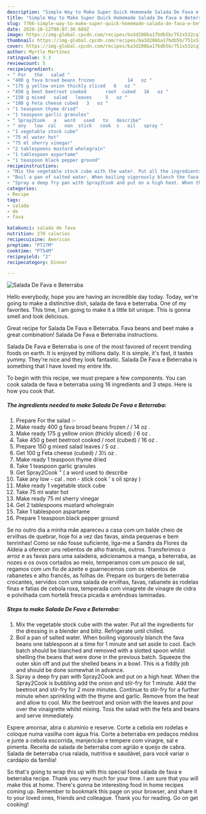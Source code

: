 ```yaml
---
description: "Simple Way to Make Super Quick Homemade Salada De Fava e Beterraba"
title: "Simple Way to Make Super Quick Homemade Salada De Fava e Beterraba"
slug: 7766-simple-way-to-make-super-quick-homemade-salada-de-fava-e-beterraba
date: 2020-10-12T08:07:30.689Z
image: https://img-global.cpcdn.com/recipes/ba3d206ba17bdb5b/751x532cq70/salada-de-fava-e-beterraba-recipe-main-photo.jpg
thumbnail: https://img-global.cpcdn.com/recipes/ba3d206ba17bdb5b/751x532cq70/salada-de-fava-e-beterraba-recipe-main-photo.jpg
cover: https://img-global.cpcdn.com/recipes/ba3d206ba17bdb5b/751x532cq70/salada-de-fava-e-beterraba-recipe-main-photo.jpg
author: Myrtle Martinez
ratingvalue: 3.3
reviewcount: 5
recipeingredient:
- " For   the   salad "
- "400 g fava broad beans frozen            14   oz "
- "175 g yellow onion thickly sliced   6   oz "
- "450 g beet beetroot cooked       root  cubed   16   oz "
- "150 g mixed   salad   leaves     5   oz "
- "100 g Feta cheese cubed   3   oz "
- "1 teaspoon thyme dried"
- "1 teaspoon garlic granules"
- " Spray2Cook   a   word   used   to   describe"
- " any   low  cal   non  stick   cook  s   oil   spray "
- "1 vegetable stock cube"
- "75 ml water hot"
- "75 ml sherry vinegar"
- "2 tablespoons mustard wholegrain"
- "1 tablespoon aspartame"
- "1 teaspoon black pepper ground"
recipeinstructions:
- "Mix the vegetable stock cube with the water. Put all the ingredients for the dressing in a blender and blitz. Refrigerate until chilled."
- "Boil a pan of salted water. When boiling vigorously blanch the fava beans one tablespoon at a time for 1 minute and set aside to cool. Each batch should be blanched and removed with a slotted spoon whilst shelling the beans that were done in the previous batch. Squeeze the outer skin off and put the shelled beans in a bowl. This is a fiddly job and should be done somewhat in advance."
- "Spray a deep fry pan with Spray2Cook and put on a high heat. When the Spray2Cook is bubbling add the onion and stir-fry for 1 minute. Add the beetroot and stir-fry for 2 more minutes. Continue to stir-fry for a further minute when sprinkling with the thyme and garlic. Remove from the heat and allow to cool. Mix the beetroot and onion with the leaves and pour over the vinaigrette whilst mixing. Toss the salad with the feta and beans and serve immediately."
categories:
- Recipe
tags:
- salada
- de
- fava

katakunci: salada de fava 
nutrition: 270 calories
recipecuisine: American
preptime: "PT27M"
cooktime: "PT54M"
recipeyield: "2"
recipecategory: Dinner

---
```



![Salada De Fava e Beterraba](https://img-global.cpcdn.com/recipes/ba3d206ba17bdb5b/751x532cq70/salada-de-fava-e-beterraba-recipe-main-photo.jpg)

Hello everybody, hope you are having an incredible day today. Today, we're going to make a distinctive dish, salada de fava e beterraba. One of my favorites. This time, I am going to make it a little bit unique. This is gonna smell and look delicious.

Great recipe for Salada De Fava e Beterraba. Fava beans and beet make a great combination! Salada De Fava e Beterraba instructions.

Salada De Fava e Beterraba is one of the most favored of recent trending foods on earth. It is enjoyed by millions daily. It is simple, it's fast, it tastes yummy. They're nice and they look fantastic. Salada De Fava e Beterraba is something that I have loved my entire life.


To begin with this recipe, we must prepare a few components. You can cook salada de fava e beterraba using 16 ingredients and 3 steps. Here is how you cook that.

<!--inarticleads1-->

##### The ingredients needed to make Salada De Fava e Beterraba:

1. Prepare  For   the   salad :-
1. Make ready 400 g fava broad beans frozen     /     /  14   oz .
1. Make ready 175 g yellow onion (thickly sliced) /  6   oz .
1. Take 450 g beet beetroot cooked     /  root  (cubed) /  16   oz .
1. Prepare 150 g mixed   salad   leaves   /  5   oz .
1. Get 100 g Feta cheese (cubed) /  3½   oz .
1. Make ready 1 teaspoon thyme dried
1. Take 1 teaspoon garlic granules
1. Get  Spray2Cook ” ( a   word   used   to   describe
1. Take  any   low - cal .  non - stick   cook ’ s   oil   spray )
1. Make ready 1 vegetable stock cube
1. Take 75 ml water hot
1. Make ready 75 ml sherry vinegar
1. Get 2 tablespoons mustard wholegrain
1. Take 1 tablespoon aspartame
1. Prepare 1 teaspoon black pepper ground


Se no outro dia a minha mãe apareceu a casa com um balde cheio de ervilhas de quebrar, hoje foi a vez das favas, ainda pequenas e bem tenrinhas! Como se não fosse suficiente, liga-me a Sandra da Flores da Aldeia a oferecer uns rebentos de alho francês, outros. Transferimos o arroz e as favas para uma saladeira, adicionamos a manga, a beterraba, as nozes e os ovos cortados ao meio, temperamos com um pouco de sal, regamos com um fio de azeite e guarnecemos com os rebentos de rabanetes e alho francês, as folhas de. Prepare os burgers de beterraba crocantes, servidos com uma salada de ervilhas, favas, rabanete às rodelas finas e fatias de cebola roxa, temperada com vinagrete de vinagre de cidra e polvilhada com hortelã fresca picada e amêndoas laminadas. 

<!--inarticleads2-->

##### Steps to make Salada De Fava e Beterraba:

1. Mix the vegetable stock cube with the water. Put all the ingredients for the dressing in a blender and blitz. Refrigerate until chilled.
1. Boil a pan of salted water. When boiling vigorously blanch the fava beans one tablespoon at a time for 1 minute and set aside to cool. Each batch should be blanched and removed with a slotted spoon whilst shelling the beans that were done in the previous batch. Squeeze the outer skin off and put the shelled beans in a bowl. This is a fiddly job and should be done somewhat in advance.
1. Spray a deep fry pan with Spray2Cook and put on a high heat. When the Spray2Cook is bubbling add the onion and stir-fry for 1 minute. Add the beetroot and stir-fry for 2 more minutes. Continue to stir-fry for a further minute when sprinkling with the thyme and garlic. Remove from the heat and allow to cool. Mix the beetroot and onion with the leaves and pour over the vinaigrette whilst mixing. Toss the salad with the feta and beans and serve immediately.


Espere amornar, abra o alumínio e reserve. Corte a cebola em rodelas e coloque numa vasilha com água fria. Corte a beterraba em pedaços médios e junte a cebola escorrida, manjericão e tempere com vinagre, sal e pimenta. Receita de salada de beterraba com agrião e queijo de cabra. Salada de beterraba crua ralada, nutritiva e saudável, para você variar o cardápio da família! 

So that's going to wrap this up with this special food salada de fava e beterraba recipe. Thank you very much for your time. I am sure that you will make this at home. There's gonna be interesting food in home recipes coming up. Remember to bookmark this page on your browser, and share it to your loved ones, friends and colleague. Thank you for reading. Go on get cooking!
